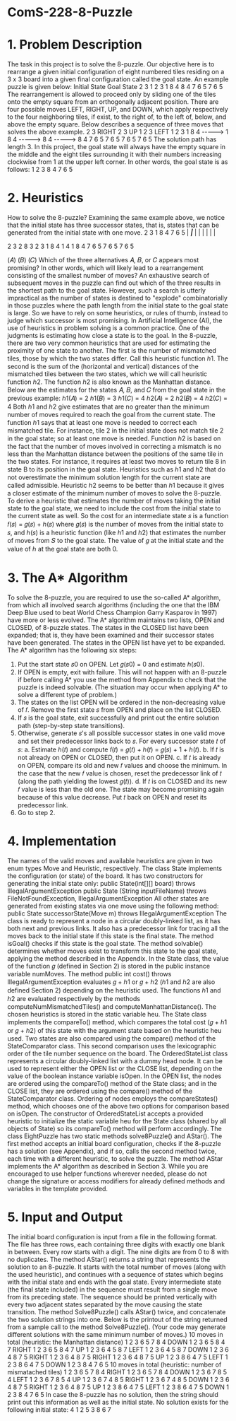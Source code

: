 # ComS-228-8-Puzzle

# 1. Problem Description
The task in this project is to solve the 8-puzzle. Our objective here is to rearrange a given initial
configuration of eight numbered tiles residing on a 3 x 3 board into a given final configuration
called the goal state. An example puzzle is given below:
 Initial State Goal State
 2 3 1 2 3
 1 8 4 8 4
 7 6 5 7 6 5
The rearrangement is allowed to proceed only by sliding one of the tiles onto the empty square
from an orthogonally adjacent position. There are four possible moves LEFT, RIGHT, UP, and
DOWN, which apply respectively to the four neighboring tiles, if exist, to the right of, to the left of,
below, and above the empty square. Below describes a sequence of three moves that solves
the above example.
 2 3 RIGHT 2 3 UP 1 2 3 LEFT 1 2 3
 1 8 4 -----> 1 8 4 -----> 8 4 -----> 8 4
 7 6 5 7 6 5 7 6 5 7 6 5
The solution path has length 3.
In this project, the goal state will always have the empty square in the middle and the eight tiles
surrounding it with their numbers increasing clockwise from 1 at the upper left corner. In other
words, the goal state is as follows:
 1 2 3
 8 4
 7 6 5
 
# 2. Heuristics
How to solve the 8-puzzle? Examining the same example above, we notice that the initial state
has three successor states, that is, states that can be generated from the initial state with one
move.
 2 3
 1 8 4
7 6 5
 |
 _________________|_________________
 | | |
 | | |

 2 3 2 8 3 2 3
 1 8 4 1 4 1 8 4
 7 6 5 7 6 5 7 6 5

 (𝐴) (𝐵) (𝐶)
Which of the three alternatives 𝐴, 𝐵, or 𝐶 appears most promising? In other words, which will
likely lead to a rearrangement consisting of the smallest number of moves? An exhaustive
search of subsequent moves in the puzzle can find out which of the three results in the shortest
path to the goal state. However, such a search is utterly impractical as the number of states is
destined to "explode" combinatorially in those puzzles where the path length from the initial
state to the goal state is large. So we have to rely on some heuristics, or rules of thumb,
instead to judge which successor is most promising. In Artificial Intelligence (AI), the use of
heuristics in problem solving is a common practice.
One of the judgments is estimating how close a state is to the goal. In the 8-puzzle, there are
two very common heuristics that are used for estimating the proximity of one state to another.
The first is the number of mismatched tiles, those by which the two states differ. Call this
heuristic function ℎ1. The second is the sum of the (horizontal and vertical) distances of the
mismatched tiles between the two states, which we will call heuristic function ℎ2. The
function ℎ2 is also known as the Manhattan distance. Below are the estimates for the states 𝐴,
𝐵, and 𝐶 from the goal state in the previous example:
 ℎ1(𝐴) = 2 ℎ1(𝐵) = 3 ℎ1(𝐶) = 4
 ℎ2(𝐴) = 2 ℎ2(𝐵) = 4 ℎ2(𝐶) = 4
Both ℎ1 and ℎ2 give estimates that are no greater than the minimum number of moves
required to reach the goal from the current state. The function ℎ1 says that at least one move is
needed to correct each mismatched tile. For instance, tile 2 in the initial state does not match
tile 2 in the goal state; so at least one move is needed. Function ℎ2 is based on the fact that the
number of moves involved in correcting a mismatch is no less than the Manhattan distance
between the positions of the same tile in the two states. For instance, it requires at least two
moves to return tile 8 in state B to its position in the goal state.
Heuristics such as ℎ1 and ℎ2 that do not overestimate the minimum solution length for the
current state are called admissible. Heuristic ℎ2 seems to be better than ℎ1 because it gives a
closer estimate of the minimum number of moves to solve the 8-puzzle.
To derive a heuristic that estimates the number of moves taking the initial state to the goal state,
we need to include the cost from the initial state to the current state as well. So the cost for an
intermediate state 𝑠 is a function
𝑓(𝑠) = 𝑔(𝑠) + ℎ(𝑠)
where 𝑔(𝑠) is the number of moves from the initial state to 𝑠, and ℎ(𝑠) is a heuristic function
(like ℎ1 and ℎ2) that estimates the number of moves from 𝑆 to the goal state. The value of 𝑔 at
the initial state and the value of ℎ at the goal state are both 0.

# 3. The A* Algorithm
To solve the 8-puzzle, you are required to use the so-called A* algorithm, from which all
involved search algorithms (including the one that the IBM Deep Blue used to beat World Chess
Champion Garry Kasparov in 1997) have more or less evolved. The A* algorithm maintains two
lists, OPEN and CLOSED, of 8-puzzle states. The states in the CLOSED list have been expanded;
that is, they have been examined and their successor states have been generated. The states
in the OPEN list have yet to be expanded.
The A* algorithm has the following six steps:
1. Put the start state 𝑠0 on OPEN. Let 𝑔(𝑠0) = 0 and estimate ℎ(𝑠0).
2. If OPEN is empty, exit with failure. This will not happen with an 8-puzzle if before calling A*
you use the method from Appendix to check that the puzzle is indeed solvable. (The
situation may occur when applying A* to solve a different type of problem.)
3. The states on the list OPEN will be ordered in the non-decreasing value of 𝑓. Remove the
first state 𝑠 from OPEN and place on the list CLOSED.
4. If 𝑠 is the goal state, exit successfully and print out the entire solution path (step-by-step
state transitions).
5. Otherwise, generate 𝑠's all possible successor states in one valid move and set their
predecessor links back to 𝑠. For every successor state 𝑡 of 𝑠:
a. Estimate ℎ(𝑡) and compute 𝑓(𝑡) = 𝑔(𝑡) + ℎ(𝑡) = 𝑔(𝑠) + 1 + ℎ(𝑡).
b. If 𝑡 is not already on OPEN or CLOSED, then put it on OPEN.
c. If 𝑡 is already on OPEN, compare its old and new 𝑓 values and choose the
minimum. In the case that the new 𝑓 value is chosen, reset the predecessor link
of 𝑡 (along the path yielding the lowest 𝑔(𝑡)).
d. If 𝑡 is on CLOSED and its new 𝑓 value is less than the old one. The state may
become promising again because of this value decrease. Put 𝑡 back on OPEN and
reset its predecessor link.
6. Go to step 2. 

# 4. Implementation
The names of the valid moves and available heuristics are given in two enum types Move and
Heuristic, respectively.
The class State implements the configuration (or state) of the board. It has two constructors
for generating the initial state only:
 public State(int[][] board) throws IllegalArgumentException
 public State (String inputFileName) throws FileNotFoundException,
 IllegalArgumentException
All other states are generated from existing states via one move using the following method:
public State successorState(Move m) throws IllegalArgumentException
The class is ready to represent a node in a circular doubly-linked list, as it has both next and
previous links. It also has a predecessor link for tracing all the moves back to the initial state if
this state is the final state.
The method isGoal() checks if this state is the goal state. The method solvable() determines
whether moves exist to transform this state to the goal state, applying the method described in
the Appendix.
In the State class, the value of the function 𝑔 (defined in Section 2) is stored in the public
instance variable numMoves. The method
 public int cost() throws IllegalArgumentException
evaluates 𝑔 + ℎ1 or 𝑔 + ℎ2 (ℎ1 and ℎ2 are also defined Section 2) depending on the heuristic
used. The functions ℎ1 and ℎ2 are evaluated respectively by the methods
computeNumMismatchedTiles() and computeManhattanDistance(). The chosen heuristics is
stored in the static variable heu.
The State class implements the compareTo() method, which compares the total cost (𝑔 + ℎ1 or
𝑔 + ℎ2) of this state with the argument state based on the heuristic heu used. Two states are
also compared using the compare() method of the StateComparator class. This second
comparison uses the lexicographic order of the tile number sequence on the board.
The OrderedStateList class represents a circular doubly-linked list with a dummy head
node. It can be used to represent either the OPEN list or the CLOSE list, depending on the value of
the boolean instance variable isOpen. In the OPEN list, the nodes are ordered using the
compareTo() method of the State class; and in the CLOSE list, they are ordered using the
compare() method of the StateComparator class. Ordering of nodes employs the
compareStates() method, which chooses one of the above two options for comparison based
on isOpen. The constructor of OrderedStateList accepts a provided heuristic to initialize the
static variable heu for the State class (shared by all objects of State) so its compareTo() method
will perform accordingly. 
The class EightPuzzle has two static methods solve8Puzzle() and AStar(). The first method
accepts an initial board configuration, checks if the 8-puzzle has a solution (see Appendix), and
if so, calls the second method twice, each time with a different heuristic, to solve the puzzle.
The method AStar implements the A* algorithm as described in Section 3.
While you are encouraged to use helper functions wherever needed, please do not change the
signature or access modifiers for already defined methods and variables in the template
provided.

# 5. Input and Output
The initial board configuration is input from a file in the following format. The file has three rows,
each containing three digits with exactly one blank in between. Every row starts with a digit.
The nine digits are from 0 to 8 with no duplicates.
The method AStar() returns a string that represents the solution to an 8-puzzle. It starts with
the total number of moves (along with the used heuristic), and continues with a sequence of
states which begins with the initial state and ends with the goal state. Every intermediate state
(the final state included) in the sequence must result from a single move from its preceding
state. The sequence should be printed vertically with every two adjacent states separated by
the move causing the state transition.
The method Solve8Puzzle() calls AStar() twice, and concatenate the two solution strings into
one. Below is the printout of the string returned from a sample call to the method
Solve8Puzzle(). (Your code may generate different solutions with the same minimum number
of moves.)
10 moves in total (heuristic: the Manhattan distance)
1 2 3
6 5 7
8 4
DOWN
1 2 3
6 5
8 4 7
RIGHT
1 2 3
6 5
8 4 7
UP
1 2 3
6 4 5
8 7
LEFT
1 2 3
6 4 5
8 7
DOWN
1 2 3
6 4
8 7 5
RIGHT
1 2 3
6 4
8 7 5
RIGHT
1 2 3
6 4
8 7 5
UP
1 2 3
8 6 4
7 5
LEFT
1 2 3
8 6 4
7 5
DOWN
1 2 3
8 4
7 6 5
10 moves in total (heuristic: number of mismatached tiles)
1 2 3
6 5 7
8 4
RIGHT
1 2 3
6 5 7
8 4
DOWN
1 2 3
6 7
8 5 4
LEFT
1 2 3
6 7
8 5 4
UP
1 2 3
6 7 4
8 5
RIGHT
1 2 3
6 7 4
8 5
DOWN
1 2 3
6 4
8 7 5
RIGHT
1 2 3
6 4
8 7 5
UP
1 2 3
8 6 4
7 5
LEFT
1 2 3
8 6 4
7 5
DOWN
1 2 3
8 4
7 6 5
In case the 8-puzzle has no solution, then the string should print out this information as well as
the initial state.
No solution exists for the following initial state:
4 1 2
5 3
8 6 7
